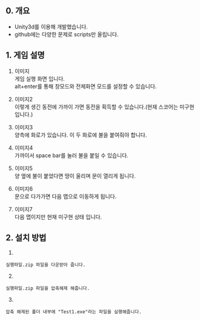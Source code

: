 ## 0. 개요
* Unity3d를 이용해 개발했습니다.
* github에는 다양한 문제로 scripts만 올립니다.

## 1. 게임 설명
 1.
    이미지   
  게임 실행 화면 입니다.   
  alt+enter를 통해 창모드와 전체화면 모드를 설정할 수 있습니다.
 
 2.
    이미지2   
 이렇게 생긴 동전에 가까이 가면 동전을 획득할 수 있습니다.(현재 스코어는 미구현 입니다.)
 
 3.
    이미지3   
 양측에 화로가 있습니다.
 이 두 화로에 불을 붙여줘야 합니다.
 
 4.
    이미지4     
 가까이서 space bar를 눌러 불을 붙일 수 있습니다.
 
 5.
    이미지5   
 양 옆에 불이 붙었다면 땅이 울리며 문이 열리게 됩니다.
 
 6.
    이미지6    
 문으로 다가가면 다음 맵으로 이동하게 됩니다.
 
 7.
    이미지7     
 다음 맵이지만 현재 미구현 상태 입니다.
 
## 2. 설치 방법
  1.   
    실행파일.zip 파일을 다운받아 줍니다.
  2.   
    실행파일.zip 파일을 압축해제 해줍니다.
  3.   
    압축 해제된 폴더 내부에 "Test1.exe"라는 파일을 실행해줍니다.
